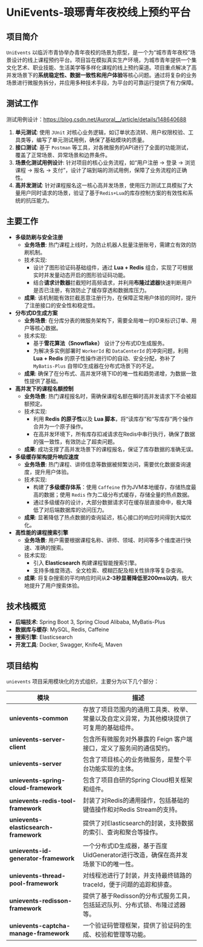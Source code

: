 # UniEvents-琅琊青年夜校线上预约平台

## 项目简介

`UniEvents` 以临沂市青协举办青年夜校的场景为原型，是一个为“城市青年夜校”场景设计的线上课程预约平台。项目旨在模拟真实生产环境，为城市青年提供一个集文化艺术、职业技能、生活美学等多样化课程的线上预约渠道。项目重点解决了高并发场景下的**系统稳定性、数据一致性和用户体验**等核心问题。通过将复杂的业务场景进行微服务拆分，并应用多种技术手段，为平台的可靠运行提供了有力保障。

## 测试工作

测试用例设计：https://blog.csdn.net/Auroral__/article/details/148640688

1. **单元测试**: 使用 `JUnit` 对核心业务逻辑，如订单状态流转、用户权限校验、工具类等，编写了单元测试用例，确保了基础模块的质量。
2. **接口测试**: 基于 `Postman` 等工具，对各微服务的API进行了全面的功能测试，覆盖了正常场景、异常场景和边界条件。
3. **场景化测试用例设计**: 针对项目的核心业务流程，如“用户注册 -> 登录 -> 浏览课程 -> 报名 -> 支付”，设计了端到端的测试用例，保障了业务流程的正确性。
4. **高并发测试**: 针对课程报名这一核心高并发场景，使用压力测试工具模拟了大量用户同时请求的场景，验证了基于`Redis+Lua`的库存控制方案的有效性和系统的抗压能力。

## 主要工作

- **多级防刷与安全注册**
  - **业务场景**: 热门课程上线时，为防止机器人批量注册账号，需建立有效的防刷机制。
  - 技术实现:
    - 设计了图形验证码基础组件，通过 **Lua + Redis** 组合，实现了可根据实时并发量动态开启的图形验证码功能。
    - 结合**请求计数器**拦截短时高频请求，并利用**布隆过滤器**快速判断用户是否已注册，有效防止了缓存穿透和数据库压力。
  - **成果**: 该机制能有效拦截恶意注册行为，在保障正常用户体验的同时，提升了注册接口的安全性和稳定性。
- **分布式ID生成方案**
  - **业务场景**: 在分库分表的微服务架构下，需要全局唯一的ID来标识订单、用户等核心数据。
  - 技术实现:
    - 基于**雪花算法（Snowflake）** 设计了分布式ID生成服务。
    - 为解决多实例部署时 `WorkerId` 和 `DataCenterId` 的冲突问题，利用 **Lua + Redis** 的原子性操作进行ID的自动、安全分配，弥补了 `MyBatis-Plus` 自带ID生成器在分布式场景下的不足。
  - **成果**: 确保了在分布式、高并发环境下ID的唯一性和趋势递增，为数据一致性提供了基础。
- **高并发下的课程名额控制**
  - **业务场景**: 热门课程报名时，需确保课程名额在瞬时高并发请求下不会被超额预定。
  - 技术实现:
    - 利用 **Redis 的原子性**以及 **Lua 脚本**，将“读库存”和“写库存”两个操作合并为一个原子操作。
    - 在高并发环境下，所有库存扣减请求在Redis中串行执行，确保了数据的强一致性，有效防止了超卖问题。
  - **成果**: 成功支撑了高并发场景下的课程报名，保证了库存数据的准确无误。
- **多级缓存架构提升响应速度**
  - **业务场景**: 热门课程、讲师信息等数据被频繁访问，需要优化数据查询速度，提升用户体验。
  - 技术实现:
    - 构建了**多级缓存体系**：使用 `Caffeine` 作为JVM本地缓存，存储热度最高的数据；使用 `Redis` 作为二级分布式缓存，存储全量的热点数据。
    - 通过多级缓存的设计，大部分数据请求可在缓存层直接命中，极大降低了对后端数据库的访问压力。
  - **成果**: 显著降低了热点数据的查询延迟，核心接口的响应时间得到大幅优化。
- **高性能的课程搜索引擎**
  - **业务场景**: 用户需要根据课程名称、讲师、领域、时间等多个维度进行快速、准确的搜索。
  - 技术实现:
    - 引入 **Elasticsearch** 构建课程智能搜索引擎。
    - 支持多维度筛选、全文检索、模糊匹配及相关性排序等复杂查询。
  - **成果**: 将复杂搜索的平均响应时间从**2-3秒显著降低至200ms以内**，极大地提升了用户搜索体验。

## 技术栈概览

- **后端技术**: Spring Boot 3, Spring Cloud Alibaba, MyBatis-Plus
- **数据库与缓存**: MySQL, Redis,  Caffeine
- **搜索引擎**: Elasticsearch
- **开发工具**: Docker, Swagger, Knife4j, Maven

## 项目结构

`unievents` 项目采用模块化的方式组织，主要分为以下几个部分：

| 模块                                   | 描述                                                         |
| -------------------------------------- | ------------------------------------------------------------ |
| **unievents-common**                   | 存放了项目范围内的通用工具类、枚举、常量以及自定义异常，为其他模块提供了可复用的基础组件。 |
| **unievents-server-client**            | 包含所有微服务对外暴露的 Feign 客户端接口，定义了服务间的通信契约。 |
| **unievents-server**                   | 包含了项目核心的业务微服务，是整个平台功能实现的主体。       |
| **unievents-spring-cloud-framework**   | 包含了项目自研的Spring Cloud相关框架和组件。                 |
| **unievents-redis-tool-framework**     | 封装了对Redis的通用操作，包括基础的键值操作和对Redis Stream的支持。 |
| **unievents-elasticsearch-framework**  | 提供了对Elasticsearch的封装，支持数据的索引、查询和聚合等操作。 |
| **unievents-id-generator-framework**   | 一个分布式ID生成器，基于百度UidGenerator进行改造，确保在高并发场景下ID的唯一性。 |
| **unievents-thread-pool-framework**    | 对线程池进行了封装，并支持最终链路的traceId，便于问题的追踪和排查。 |
| **unievents-redisson-framework**       | 提供了基于Redisson的分布式服务工具，包括延迟队列、分布式锁、布隆过滤器等。 |
| **unievents-captcha-manage-framework** | 一个验证码管理框架，提供了验证码的生成、校验和管理等功能。   |